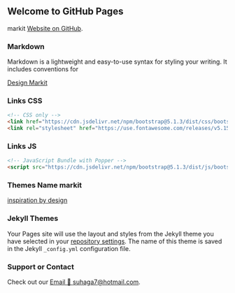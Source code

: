 ## Welcome to GitHub Pages

markit [Website on GitHub](https://suhaga7.github.io/markit-2021/index.html).

### Markdown

Markdown is a lightweight and easy-to-use syntax for styling your writing. It includes conventions for

[Design Markit](assets/img/full-design_2021-12-19_075344.png)

### Links CSS
```markdown
<!-- CSS only -->
<link href="https://cdn.jsdelivr.net/npm/bootstrap@5.1.3/dist/css/bootstrap.min.css" rel="stylesheet" integrity="sha384-1BmE4kWBq78iYhFldvKuhfTAU6auU8tT94WrHftjDbrCEXSU1oBoqyl2QvZ6jIW3" crossorigin="anonymous">
<link rel="stylesheet" href="https://use.fontawesome.com/releases/v5.15.4/css/all.css">
```


### Links JS
```markdown
<!-- JavaScript Bundle with Popper -->
<script src="https://cdn.jsdelivr.net/npm/bootstrap@5.1.3/dist/js/bootstrap.bundle.min.js" integrity="sha384-ka7Sk0Gln4gmtz2MlQnikT1wXgYsOg+OMhuP+IlRH9sENBO0LRn5q+8nbTov4+1p" crossorigin="anonymous"></script>
```

### Themes Name markit
[inspiration by design](https://themepure.net/template/markit/markit/index.html)

### Jekyll Themes

Your Pages site will use the layout and styles from the Jekyll theme you have selected in your [repository settings](https://github.com/suhaga7/PSD-to-HTML/settings/pages). The name of this theme is saved in the Jekyll `_config.yml` configuration file.

### Support or Contact

Check out our [Email 📧 suhaga7@hotmail.com](mailto:suhaga7@hotmail.com).

